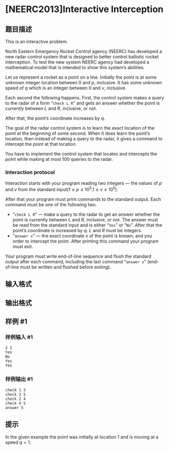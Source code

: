 # [NEERC2013]Interactive Interception

## 题目描述

This is an interactive problem.

North Eastern Emergency Rocket Control agency (NEERC) has developed a new radar control system that is designed to better control ballistic rocket interception. To test the new system NEERC agency had developed a mathematical model that is intended to show this system’s abilities.

Let us represent a rocket as a point on a line. Initially the point is at some unknown integer location between $0$ and $p$, inclusive. It has some unknown speed of $q$ which is an integer between $0$ and $v$, inclusive.

Each second the following happens. First, the control system makes a query to the radar of a form “`check L R`” and gets an answer whether the point is currently between $L$ and $R$, inclusive, or not.

After that, the point’s coordinate increases by $q$.

The goal of the radar control system is to learn the exact location of the point at the beginning of some second. When it does learn the point’s location, then instead of making a query to the radar, it gives a command to intercept the point at that location.

You have to implement the control system that locates and intercepts the point while making at most $100$ queries to the radar.

### Interaction protocol
Interaction starts with your program reading two integers — the values of $p$ and $v$ from the standard input($1\leq p\leq 10^5$,$1\leq v\leq 10^5$).

After that your program must print commands to the standard output. Each command must be one of the following two.

- “`check L R`” — make a query to the radar to get an answer whether the point is currently between $L$ and $R$, inclusive, or not. The answer must be read from the standard input and is either “`Yes`” or “`No`”. After that the point’s coordinate is increased by $q$. $L$ and $R$ must be integers.
- “`answer x`” — the exact coordinate $x$ of the point is known, and you order to intercept the point. After printing this command your program must exit.

Your program must write end-of-line sequence and flush the standard output after each command, including the last command “`answer x`” (end-of-line must be written and flushed before exiting).



## 输入格式



## 输出格式



## 样例 #1

### 样例输入 #1
```
2 2
Yes
No
Yes
Yes
```

### 样例输出 #1

```
check 1 3
check 3 5
check 2 4
check 4 5
answer 5
```

## 提示

In the given example the point was initially at location $1$ and is moving at a speed $q = 1$.
